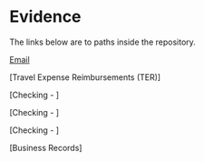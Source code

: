 # Evidence

The links below are to paths inside the repository.

[Email](https://oakstreetfalls.github.io/Evidence/Email/about.html)

[Travel Expense Reimbursements (TER)]

[Checking - ]

[Checking - ]

[Checking - ]

[Business Records]
